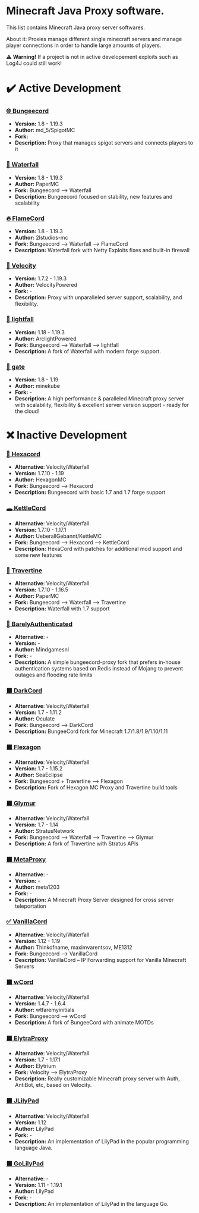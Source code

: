 # Minecraft Java Proxy software.
This list contains Minecraft Java proxy server softwares.

About it: Proxies manage different single minecraft servers and manage player connections in order to handle large amounts of players.

⚠️ **Warning!** If a project is not in active developement exploits such as Log4J could still work!
# ✔️ Active Development
### [🌐 Bungeecord](https://github.com/SpigotMC/BungeeCord)
- **Version:** 1.8 - 1.19.3
- **Author:** md_5/SpigotMC
- **Fork:**
- **Description:** Proxy that manages spigot servers and connects players to it

### [🌊 Waterfall](https://github.com/PaperMC/Waterfall)
- **Version:** 1.8 - 1.19.3
- **Author:** PaperMC
- **Fork:** Bungeecord --> Waterfall
- **Description:** Bungeecord focused on stability, new features and scalability

### ️‍[🔥 FlameCord](https://github.com/2lstudios-mc/FlameCord)
- **Version:** 1.8 - 1.19.3
- **Author:** 2lstudios-mc
- **Fork:** Bungeecord --> Waterfall --> FlameCord
- **Description:** Waterfall fork with Netty Exploits fixes and built-in firewall

### [🌠 Velocity](https://www.velocitypowered.com/)
- **Version:** 1.7.2 - 1.19.3
- **Author:** VelocityPowered
- **Fork:** -
- **Description:** Proxy with unparalleled server support, scalability, and flexibility.

### [💨 lightfall](https://github.com/ArclightPowered/lightfall)
- **Version:** 1.18 - 1.19.3
- **Author:** ArclightPowered
- **Fork:** Bungeecord --> Waterfall --> lightfall
- **Description:** A fork of Waterfall with modern forge support.

### [🔸 gate](https://github.com/minekube/gate)
- **Version:** 1.8 - 1.19
- **Author:** minekube
- **Fork:** -
- **Description:** A high performance & paralleled Minecraft proxy server with scalability, flexibility & excellent server version support - ready for the cloud!

# ❌ Inactive Development
### [🛑 Hexacord](https://github.com/HexagonMC/BungeeCord)
- **Alternative**: Velocity/Waterfall
- **Version:** 1.7.10 - 1.19
- **Author:** HexagonMC
- **Fork:** Bungeecord --> Hexacord
- **Description:** Bungeecord with basic 1.7 and 1.7 forge support

### [🕳 KettleCord](https://github.com/UeberallGebannt/KettleCord)
- **Alternative**: Velocity/Waterfall
- **Version:** 1.7.10 - 1.17.1
- **Author:** UeberallGebannt/KettleMC
- **Fork:** Bungeecord --> Hexacord --> KettleCord
- **Description:** HexaCord with patches for additional mod support and some new features

### [🌌 Travertine](https://github.com/PaperMC/Travertine)
- **Alternative**: Velocity/Waterfall
- **Version:** 1.7.10 - 1.16.5
- **Author:** PaperMC
- **Fork:** Bungeecord --> Waterfall --> Travertine
- **Description:** Waterfall with 1.7 support

### [🔑 BarelyAuthenticated](https://github.com/Mindgamesnl/BarelyAuthenticated)
- **Alternative**: -
- **Version:** -
- **Author:** Mindgamesnl
- **Fork:** -
- **Description:** A simple bungeecord-proxy fork that prefers in-house authentication systems based on Redis instead of Mojang to prevent outages and flooding rate limits

### [⬛ DarkCord](https://github.com/Oculate/DarkCord)
- **Alternative**: Velocity/Waterfall
- **Version:** 1.7 - 1.11.2
- **Author:** Oculate
- **Fork:** Bungeecord --> DarkCord
- **Description:** BungeeCord fork for Minecraft 1.7/1.8/1.9/1.10/1.11

### [⬛ Flexagon](https://github.com/SeaEclipse/Flexagon)
- **Alternative**: Velocity/Waterfall
- **Version:** 1.7 - 1.15.2
- **Author:** SeaEclipse
- **Fork:** Bungeecord + Travertine --> Flexagon
- **Description:** Fork of Hexagon MC Proxy and Travertine build tools

### [⬛ Glymur](https://github.com/StratusNetwork/Glymur)
- **Alternative**: Velocity/Waterfall
- **Version:** 1.7 - 1.14
- **Author:** StratusNetwork
- **Fork:**  Bungeecord --> Waterfall --> Travertine --> Glymur
- **Description:** A fork of Travertine with Stratus APIs

### [⬛ MetaProxy](https://github.com/meta1203/MetaProxy)
- **Alternative**: -
- **Version:** -
- **Author:** meta1203
- **Fork:**  -
- **Description:** A Minecraft Proxy Server designed for cross server teleportation

### [✅ VanillaCord](https://github.com/ME1312/VanillaCord)
- **Alternative**: Velocity/Waterfall
- **Version:** 1.12 - 1.19
- **Author:** Thinkofname, maximvarentsov, ME1312
- **Fork:**  Bungeecord --> VanillaCord
- **Description:** VanillaCord – IP Forwarding support for Vanilla Minecraft Servers

### [⬛ wCord](https://github.com/wtfaremyinitials/wCord)
- **Alternative**: Velocity/Waterfall
- **Version:** 1.4.7 - 1.6.4
- **Author:** wtfaremyinitials
- **Fork:**  Bungeecord --> wCord
- **Description:** A fork of BungeeCord with animate MOTDs

### [⬛ ElytraProxy](https://github.com/Elytrium/ElytraProxy)
- **Alternative**: Velocity/Waterfall
- **Version:** 1.7 - 1.17.1
- **Author:** Elytrium
- **Fork:**  Velocity --> ElytraProxy
- **Description:** Really customizable Minecraft proxy server with Auth, AntiBot, etc, based on Velocity.

### [⬛ JLilyPad](https://github.com/LilyPad/JLilyPad)
- **Alternative**: Velocity/Waterfall
- **Version:** 1.12
- **Author:** LilyPad
- **Fork:**  -
- **Description:** An implementation of LilyPad in the popular programming language Java.

### [⬛ GoLilyPad](https://github.com/LilyPad/GoLilyPad)
- **Alternative**: -
- **Version:** 1.11 - 1.19.1
- **Author:** LilyPad
- **Fork:**  -
- **Description:** An implementation of LilyPad in the language Go.